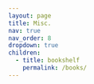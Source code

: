 ```yaml
---
layout: page
title: Misc.
nav: true
nav_order: 8
dropdown: true
children:
  - title: bookshelf
    permalink: /books/
---
```

